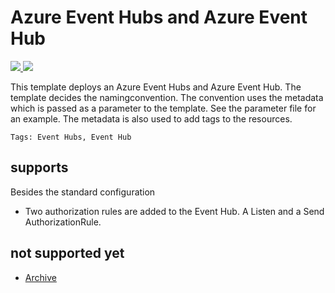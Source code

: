 # Azure Event Hubs and Azure Event Hub

<a href="https://portal.azure.com/#create/Microsoft.Template/uri/https%3A%2F%2Fraw.githubusercontent.com%2Fpascalnaber%2FEnterpriseARMTemplates%2Fmaster%2FResourcesWithNamingConvention%2FMicrosoft.Eventhub%2Fazuredeploy.json" target="_blank">
    <img src="http://azuredeploy.net/deploybutton.png"/>
</a>
<a href="http://armviz.io/#/?load=https%3A%2F%2Fraw.githubusercontent.com%2Fpascalnaber%2FEnterpriseARMTemplates%2Fmaster%2FResourcesWithNamingConvention%2FMicrosoft.Eventhub%2Fazuredeploy.json" target="_blank">
    <img src="http://armviz.io/visualizebutton.png"/>
</a>


This template deploys an Azure Event Hubs and Azure Event Hub. The template decides the namingconvention. The convention uses the metadata which is passed as a parameter to the template. See the parameter file for an example. The metadata is also used to add tags to the resources.  

`Tags: Event Hubs, Event Hub`

## supports

Besides the standard configuration

- Two authorization rules are added to the Event Hub. A Listen and a Send AuthorizationRule.

## not supported yet

- [Archive](https://docs.microsoft.com/en-us/azure/event-hubs/event-hubs-archive-overview)
